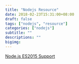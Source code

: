 ```yaml
---
title: "Nodejs Resource"
date: 2018-02-23T15:31:00+08:00
draft: false
tags: ["nodejs", "resource"]
categories: ["nodejs"]
subtitle: ""
descriptions: ""
bigimg:
---
```


[Node.js ES2015 Support](http://node.green)
